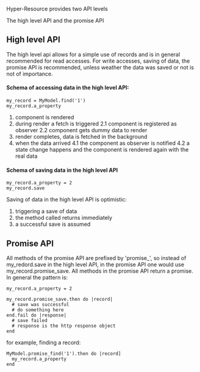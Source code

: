 Hyper-Resource provides two API levels

The high level API and the promise API

## High level API

The high level api allows for a simple use of records and is in general recommended for read accesses. For write accesses, saving of data, the promise API is recommended, unless weather the data was saved or not is not of importance.

#### Schema of accessing data in the high level API:

```
my_record = MyModel.find('1')
my_record.a_property
```

1. component is rendered
2. during render a fetch is triggered
2.1 component is registered as observer
2.2 component gets dummy data to render
3. render completes, data is fetched in the background
4. when the data arrived
4.1 the component as observer is notified
4.2 a state change happens and the component is rendered again with the real data

#### Schema of saving data in the high level API

```
my_record.a_property = 2
my_record.save
```

Saving of data in the high level API is optimistic:

1. triggering a save of data
2. the method called returns immediately
3. a successful save is assumed

## Promise API

All methods of the promise API are prefixed by 'promise_', so instead of my_redord.save in the high level API, in the promise API one would use my_record.promise_save.
All methods in the promise API return a promise.
In general the pattern is:

```
my_record.a_property = 2

my_record.promise_save.then do |record|
  # save was successful
  # do something here
end.fail do |response|
  # save failed
  # response is the http response object
end
```

for example, finding a record:

```
MyModel.promise_find('1').then do |record]
  my_record.a_property
end
```